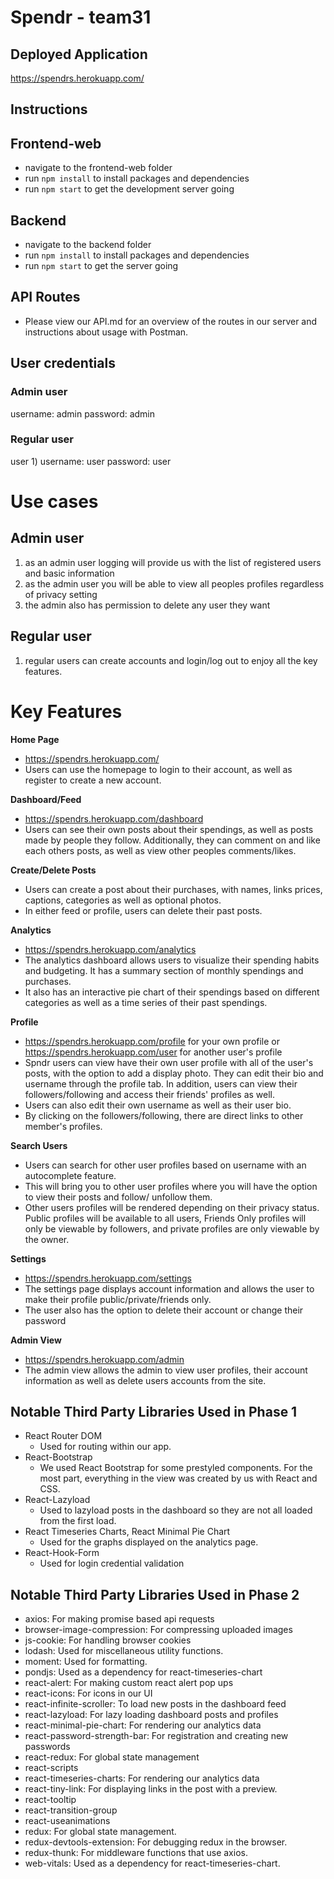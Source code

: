 # Spendr - team31

## Deployed Application

https://spendrs.herokuapp.com/

## Instructions

## Frontend-web

- navigate to the frontend-web folder 
- run `npm install` to install packages and dependencies 
- run `npm start` to get the development server going 

## Backend

 - navigate to the backend folder
 - run `npm install` to install packages and dependencies 
 - run `npm start` to get the server going 

## API Routes
 - Please view our API.md for an overview of the routes in our server and instructions about usage with Postman.

## User credentials

### Admin user

username: admin
password: admin

### Regular user

user 1)
username: user
password: user

# Use cases

## Admin user

1. as an admin user logging will provide us with the list of registered users and basic information
2. as the admin user you will be able to view all peoples profiles regardless of privacy setting
3. the admin also has permission to delete any user they want

## Regular user
1. regular users can create accounts and login/log out to enjoy all the key features.

# Key Features

**Home Page**
 - https://spendrs.herokuapp.com/
 - Users can use the homepage to login to their account, as well as register to create a new account.

**Dashboard/Feed**
 - https://spendrs.herokuapp.com/dashboard
 - Users can see their own posts about their spendings, as well as posts made by people they follow. Additionally, they can comment on and like each others posts, as well as view other peoples comments/likes. 

**Create/Delete Posts**
 - Users can create a post about their purchases, with names, links prices, captions, categories as well as optional photos. 
 - In either feed or profile, users can delete their past posts. 

**Analytics**
 - https://spendrs.herokuapp.com/analytics
 - The analytics dashboard allows users to visualize their spending habits and budgeting. It has a summary section of monthly spendings and purchases.
 - It also has an interactive pie chart of their spendings based on different categories as well as a time series of their past spendings.


**Profile**
 - https://spendrs.herokuapp.com/profile for your own profile or https://spendrs.herokuapp.com/user for another user's profile
 - Spndr users can view have their own user profile with all of the user's posts, with the option to add a display photo. They can edit their bio and username through the profile tab. In addition, users can view their followers/following and access their friends' profiles as well.
 - Users can also edit their own username as well as their user bio.
- By clicking on the followers/following, there are direct links to other member's profiles. 

**Search Users**
 - Users can search for other user profiles based on username with an autocomplete feature.
 - This will bring you to other user profiles where you will have the option to view their posts and follow/ unfollow them.
 - Other users profiles will be rendered depending on their privacy status. Public profiles will be available to all users, Friends Only profiles will only be viewable by followers, and private profiles are only viewable by the owner.

**Settings**
 - https://spendrs.herokuapp.com/settings
 - The settings page displays account information and allows the user to make their profile public/private/friends only.
 - The user also has the option to delete their account or change their password

**Admin View**
- https://spendrs.herokuapp.com/admin
 - The admin view allows the admin to view user profiles, their account information as well as delete users accounts from the site.


## Notable Third Party Libraries Used in Phase 1
- React Router DOM
    - Used for routing within our app.
- React-Bootstrap
    - We used React Bootstrap for some prestyled components. For the most part, everything in the view was created by us with React and CSS.
- React-Lazyload
    - Used to lazyload posts in the dashboard so they are not all loaded from the first load.
- React Timeseries Charts, React Minimal Pie Chart
    - Used for the graphs displayed on the analytics page.
- React-Hook-Form
    - Used for login credential validation

## Notable Third Party Libraries Used in Phase 2
- axios: For making promise based api requests 
- browser-image-compression: For compressing uploaded images
- js-cookie: For handling browser cookies
- lodash: Used for miscellaneous utility functions.
- moment: Used for formatting. 
- pondjs: Used as a dependency for react-timeseries-chart
- react-alert: For making custom react alert pop ups
- react-icons: For icons in our UI
- react-infinite-scroller: To load new posts in the dashboard feed
- react-lazyload: For lazy loading dashboard posts and profiles
- react-minimal-pie-chart: For rendering our analytics data
- react-password-strength-bar: For registration and creating new passwords
- react-redux: For global state management
- react-scripts
- react-timeseries-charts: For rendering our analytics data
- react-tiny-link: For displaying links in the post with a preview.
- react-tooltip
- react-transition-group
- react-useanimations
- redux: For global state management.
- redux-devtools-extension: For debugging redux in the browser.
- redux-thunk: For middleware functions that use axios.
- web-vitals: Used as a dependency for react-timeseries-chart.
